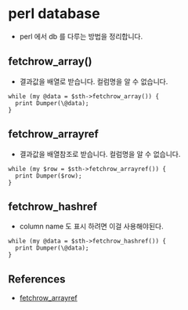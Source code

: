 # perl database
* perl 에서 db 를 다루는 방법을 정리합니다.

## fetchrow_array()
* 결과값을 배열로 받습니다. 컬럼명을 알 수 없습니다.
```
while (my @data = $sth->fetchrow_array()) {
  print Dumper(\@data);
}
```

## fetchrow_arrayref
* 결과값을 배열참조로 받습니다. 컬럼명을 알 수 없습니다.
```
while (my $row = $sth->fetchrow_arrayref()) {
  print Dumper($row);
}
```

## fetchrow_hashref
* column name 도 표시 하려면 이걸 사용해야된다.
```
while (my @data = $sth->fetchrow_hashref()) {
  print Dumper(\@data);
}
```


## References
* [fetchrow_arrayref](https://metacpan.org/pod/DBI#fetchrow_arrayref)